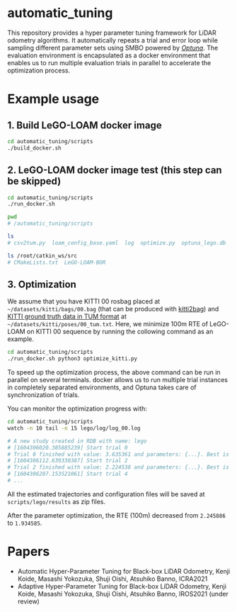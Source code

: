 # automatic_tuning

This repository provides a hyper parameter tuning framework for LiDAR odometry algorithms. It automatically repeats a trial and error loop while sampling different parameter sets using SMBO powered by *[Optuna](https://github.com/optuna/optuna)*. The evaluation environment is encapsulated as a docker environment that enables us to run multiple evaluation trials in parallel to accelerate the optimization process.

# Example usage

## 1. Build LeGO-LOAM docker image

```bash
cd automatic_tuning/scripts
./build_docker.sh
```

## 2. LeGO-LOAM docker image test (this step can be skipped)
```bash
cd automatic_tuning/scripts
./run_docker.sh

pwd
# /automatic_tuning/scripts

ls
# csv2tum.py  loam_config_base.yaml  log  optimize.py  optuna_lego.db  run.sh

ls /root/catkin_ws/src
# CMakeLists.txt  LeGO-LOAM-BOR
```

## 3. Optimization

We assume that you have KITTI 00 rosbag placed at ```~/datasets/kitti/bags/00.bag``` (that can be produced with [kitti2bag](https://github.com/SMRT-AIST/kitti2bag)) and [KITTI ground truth data in TUM format](data/poses.tar.gz) at ```~/datasets/kitti/poses/00_tum.txt```. Here, we minimize 100m RTE of LeGO-LOAM on KITTI 00 sequence by running the collowing command as an example.

```bash
cd automatic_tuning/scripts
./run_docker.sh python3 optimize_kitti.py
```

To speed up the optimization process, the above command can be run in parallel on several terminals. docker allows us to run multiple trial instances in completely separated environments, and Optuna takes care of synchronization of trials.

You can monitor the optimization progress with:

```bash
cd automatic_tuning/scripts
watch -n 10 tail -n 15 lego/log/log_00.log

# A new study created in RDB with name: lego
# [1604306020.385885239] Start trial 0
# Trial 0 finished with value: 3.635361 and parameters: {...}. Best is trial 0 with value: 3.635361.
# [1604306112.639330387] Start trial 2
# Trial 2 finished with value: 2.224538 and parameters: {...}. Best is trial 1 with value: 1.991202.
# [1604306207.153521061] Start trial 4
# ...
```

All the estimated trajectories and configuration files will be saved at ```scripts/lego/results``` as zip files.

After the parameter optimization, the RTE (100m) decreased from ```2.245886``` to ```1.934585```.

# Papers
- Automatic Hyper-Parameter Tuning for Black-box LiDAR Odometry, Kenji Koide, Masashi Yokozuka, Shuji Oishi, Atsuhiko Banno, ICRA2021
- Adaptive Hyper-Parameter Tuning for Black-box LiDAR Odometry, Kenji Koide, Masashi Yokozuka, Shuji Oishi, Atsuhiko Banno, IROS2021 (under review)
